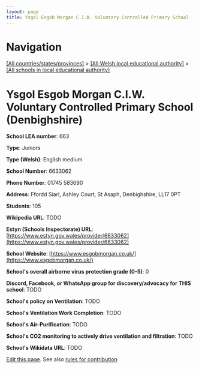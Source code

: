 ```yaml
---
layout: page
title: Ysgol Esgob Morgan C.I.W. Voluntary Controlled Primary School
---
```

# Navigation

[[All countries/states/provinces]](../../..) > [[All Welsh local educational authority]](../..) > [[All schools in local educational authority]](..)

# Ysgol Esgob Morgan C.I.W. Voluntary Controlled Primary School (Denbighshire)

**School LEA number**: 663

**Type**: Juniors

**Type (Welsh)**: English medium

**School Number**: 6633062

**Phone Number**: 01745 583690

**Address**: Ffordd Siarl, Ashley Court, St Asaph, Denbighshire, LL17 0PT

**Students**: 105

**Wikipedia URL**: TODO

**Estyn (Schools Inspectorate) URL**: [https://www.estyn.gov.wales/provider/6633062](https://www.estyn.gov.wales/provider/6633062)

**School Website**: [https://www.esgobmorgan.co.uk/](https://www.esgobmorgan.co.uk/)

**School's overall airborne virus protection grade (0-5)**: 0

**Discord, Facebook, or WhatsApp group for discovery/advocacy for THIS school**: TODO

**School's policy on Ventilation**: TODO

**School's Ventilation Work Completion**: TODO

**School's Air-Purification**: TODO

**School's CO2 monitoring to actively drive ventilation and filtration**: TODO

**School's Wikidata URL**: TODO




[Edit this page](https://github.com/ventilate-schools/Wales/edit/prif/./Denbighshire/Ysgol_Esgob_Morgan_C.I.W._Voluntary_Controlled_Primary_School.md). See also [rules for contribution](../../../contribution-rules/)